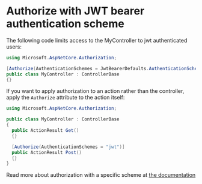 # Authorize with JWT bearer authentication scheme

The following code limits access to the MyController to jwt authenticated users:

```cs
using Microsoft.AspNetCore.Authorization;

[Authorize(AuthenticationSchemes = JwtBearerDefaults.AuthenticationScheme)]
public class MyController : ControllerBase
{}
```

If you want to apply authorization to an action rather than the controller, apply the `Authorize` attribute to the action itself:

```cs
using Microsoft.AspNetCore.Authorization;

public class MyController : ControllerBase
{
  public ActionResult Get()
  {}

  [Authorize(AuthenticationSchemes = "jwt")]
  public ActionResult Post() 
  {}
}
```

Read more about authorization with a specific scheme at [the documentation](https://docs.microsoft.com/en-us/aspnet/core/security/authorization/limitingidentitybyscheme)
